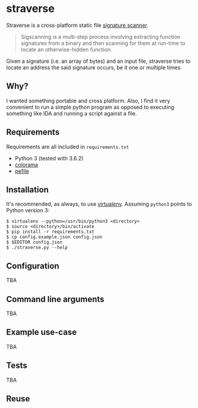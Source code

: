 # straverse

Straverse is a cross-platform static file [signature scanner](https://wiki.alliedmods.net/Signature_scanning).
>Sigscanning is a multi-step process involving extracting function signatures from a binary and then scanning for them at run-time to locate an otherwise-hidden function. 

Given a signature (i.e. an array of bytes) and an input file,
straverse tries to locate an address the said signature occurs,
be it one or multiple times.  

## Why?
I wanted something portable and cross platform.
Also, I find it very convenient to run a simple python program
as opposed to executing something like IDA and running a script against
a file.

## Requirements
Requirements are all included in `requirements.txt`
* Python 3 (tested with 3.6.2)
* [colorama](https://github.com/tartley/colorama)
* [pefile](https://pypi.python.org/pypi/pefile)

## Installation
It's recommended, as always, to use [virtualenv](https://docs.python.org/3/library/venv.html).
Assuming `python3` points to Python version 3:
```commandline
$ virtualenv --python=/usr/bin/python3 <directory>
$ source <directory>/bin/activate
$ pip install -r requirements.txt
$ cp config.example.json config.json
$ $EDITOR config.json
$ ./straverse.py --help
```

## Configuration
TBA

## Command line arguments
TBA

## Example use-case
TBA

## Tests
TBA

## Reuse